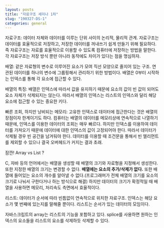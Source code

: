 ```yaml
---
layout: posts
title: "자료구조 세미나 1차"
slug: "190327-DS-1"
categories: general
--- 
```


자료구조: 데이터 자체와 데이터를 이루는 단위 사이의 논리적, 물리적 관계. 
자료구조는 데이터를 효율적으로 저장하고, 저장한 데이터를 꺼내쓰기 쉽게 만들기 위해 필요하다. 즉 자료구조는 자료를 효율적으로 이용할 수 있도록 컴퓨터에 저장하는 방법을 말한다. 각 자료구조는 저장 방식 뿐만 아니라 동작에도 차이가 있다는 점을 명심하자.   

배열: 같은 자료형의 변수로 이루어진 요소가 모여 직선 모양으로 줄지어 있는 구조. 연관된 데이터를 하나의 변수에 그룹핑해서 관리하기 위한 방법이다. 
배열은 0부터 시작하는 인덱스를 통해 각 요소에 접근할 수 있다. 

배열의 특징: 배열은 인덱스에 따라서 값을 유지하기 때문에 요소의 값이 빈 값이 되어도 요소 자체가 삭제되지는 않는다. 따라서 배열의 인덱스는 리스트의 인덱스와 달리 해당 요소에 접근할 수 있는 중요한 키다. 

빠른 조회, 하지만 낭비되는 메모리: 고유한 인덱스로 데이터에 접근한다는 것은 배열의 장점이자 한계이기도 하다. 컴퓨터는 배열의 데이터를 메모리상에 연속적으로 나열하기 때문에, 인덱스를 이용한 데이터의 조회는 매우 빠르다. 하지만 인덱스를 이용하여 데이터를 가져오기 때문에 데이터에 대한 인덱스의 값이 고정되어야 한다. 따라서 데이터가 삭제될 경우 빈 공간을 남겨둬야 한다. 
데이터를 이용할 때 조건문을 통해서 빈 엘리먼트를 제외할 수 있으나 결국 오버헤드가 커지는 결과 초래. 


잠깐! Array vs List ? 


C, 자바 등의 언어에서는 배열을 생성할 때 배열의 크기와 자료형을 지정해서 생성한다. 또한 지정한 배열의 크기는 변경할 수 없다. **배열에는 요소의 추가/삭제가 없다.**  또한 배열에 들어있는 요소의 개수를 알아낼 수 없다.(프로그래머가 전체 배열의 크기를 요소의 크기로 나눠서 구한다거나 하는 방식으로 해결) 
하지만 데이터의 크기가 확정적일 때 배열을 사용하면 메모리, 처리속도 측면에서 효율적이다. 

리스트: 데이터가 순서에 따라 빈틈없이 연속적으로 위치한 자료구조. 인덱스는 해당 요소가 몇 번째에 있는지를 말해줄 뿐이다. 리스트는 순서가 있는 데이터의 모임이다.   

자바스크립트의 array는 리스트의 기능을 포함하고 있다. splice를 사용하면 원하는 인덱스의 요소들을 리스트의 요소를 삭제하듯 삭제할 수 있다.



